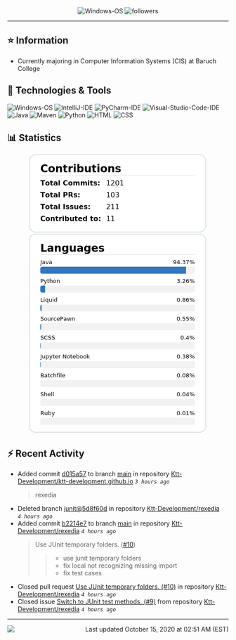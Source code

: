 <div align="center">
    <img 
        src="https://img.shields.io/badge/OS-Windows-informational?style=for-the-badge&color=3278be"
        alt="Windows-OS">
    <img 
        src="https://img.shields.io/github/followers/katsute?color=3278be&style=for-the-badge"
        alt="followers">
</div>

<hr>

## ⭐ Information

 - Currently majoring in Computer Information Systems (CIS) at Baruch College

## 🔧 Technologies & Tools

<img 
    src="https://img.shields.io/badge/OS-Windows-informational?style=flat-square&color=3278be"
    alt="Windows-OS">
<img 
    src="https://img.shields.io/badge/Editor-IntelliJ_IDEA-informational?style=flat-square&logo=intellij-idea&logoColor=white&color=3278be"
    alt="IntelliJ-IDE">
<img 
    src="https://img.shields.io/badge/Editor-PyCharm-informational?style=flat-square&logo=pycharm&logoColor=white&color=3278be"
    alt="PyCharm-IDE">
<img 
    src="https://img.shields.io/badge/Editor-Visual_Studio_Code-informational?style=flat-square&logo=Visual-Studio-Code&logoColor=white&color=3278be"
    alt="Visual-Studio-Code-IDE">
<img 
    src="https://img.shields.io/badge/Code-Java-informational?style=flat-square&logo=java&logoColor=white&color=3278be"
    alt="Java">
<img 
    src="https://img.shields.io/badge/Tools-Maven-informational?style=flat-square&logo=apache-maven&logoColor=white&color=3278be"
    alt="Maven">
<img 
    src="https://img.shields.io/badge/Code-Python-informational?style=flat-square&logo=python&logoColor=white&color=3278be"
    alt="Python">
<img 
    src="https://img.shields.io/badge/Code-HTML-informational?style=flat-square&logo=html5&logoColor=white&color=3278be"
    alt="HTML">
<img 
    src="https://img.shields.io/badge/Code-CSS-informational?style=flat-square&logo=css-wizardry&logoColor=white&color=3278be"
    alt="CSS">

## 📊 Statistics
<div align="center">
    <a href="https://github.com/Katsute/">
        <img src="https://github.com/Katsute/Katsute/blob/main/contributions.png">
    </a>
    <a href="https://github.com/Katsute/">
        <img src="https://github.com/Katsute/Katsute/blob/main/languages.png">
    </a>
</div>

## ⚡ Recent Activity

 - Added commit [d015a57](https://github.com/Ktt-Development/ktt-development.github.io/commit/d015a57cba5493b992a5303964b3bf4e2851b753) to branch [main](https://github.com/Ktt-Development/ktt-development.github.io/tree/main) in repository [Ktt-Development/ktt-development.github.io](https://github.com/Ktt-Development/ktt-development.github.io)  *`3 hours ago`*
   > rexedia
 - Deleted branch [junit@5d8f60d](https://github.com/Ktt-Development/rexedia/tree/junit@5d8f60d) in repository [Ktt-Development/rexedia](https://github.com/Ktt-Development/rexedia) *`4 hours ago`*
 - Added commit [b2214e7](https://github.com/Ktt-Development/rexedia/commit/b2214e7998e63f93fb8e8a180170a324a26e4405) to branch [main](https://github.com/Ktt-Development/rexedia/tree/main) in repository [Ktt-Development/rexedia](https://github.com/Ktt-Development/rexedia)  *`4 hours ago`*
   > Use JUnit temporary folders. ([#10](https://github.com/Ktt-Development/rexedia/issues/10))
   >  > * use junit temporary folders
   >  > * fix local not recognizing missing import
   >  > * fix test cases
 - Closed pull request [Use JUnit temporary folders. (#10)](https://github.com/Ktt-Development/rexedia/pull/10) in repository [Ktt-Development/rexedia](https://github.com/Ktt-Development/rexedia)  *`4 hours ago`*
 - Closed issue [Switch to JUnit test methods. (#9)](https://github.com/Ktt-Development/rexedia/issues/9) from repository [Ktt-Development/rexedia](https://github.com/Ktt-Development/rexedia)  *`4 hours ago`*

---
<img align="left" src="https://github.com/Katsute/Katsute/workflows/Update%20README.md/badge.svg"><p align="right">Last updated October 15, 2020 at 02:51 AM (EST)</p>
